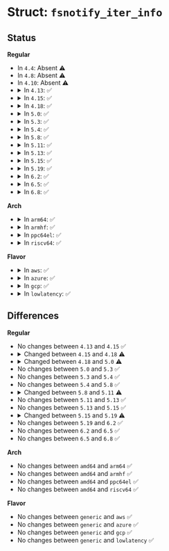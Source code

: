 # Struct: <code>fsnotify_iter_info</code>

## Status
<b>Regular</b>
<ul>
<li>
In <code>4.4</code>: Absent ⚠️
</li>
<li>
In <code>4.8</code>: Absent ⚠️
</li>
<li>
In <code>4.10</code>: Absent ⚠️
</li>
<li>
<details>
<summary>In <code>4.13</code>: ✅</summary>

```c
struct fsnotify_iter_info {
    struct fsnotify_mark *inode_mark;
    struct fsnotify_mark *vfsmount_mark;
    int srcu_idx;
};
```
</details>
</li>
<li>
<details>
<summary>In <code>4.15</code>: ✅</summary>

```c
struct fsnotify_iter_info {
    struct fsnotify_mark *inode_mark;
    struct fsnotify_mark *vfsmount_mark;
    int srcu_idx;
};
```
</details>
</li>
<li>
<details>
<summary>In <code>4.18</code>: ✅</summary>

```c
struct fsnotify_iter_info {
    struct fsnotify_mark * marks[2];
    unsigned int report_mask;
    int srcu_idx;
};
```
</details>
</li>
<li>
<details>
<summary>In <code>5.0</code>: ✅</summary>

```c
struct fsnotify_iter_info {
    struct fsnotify_mark * marks[3];
    unsigned int report_mask;
    int srcu_idx;
};
```
</details>
</li>
<li>
<details>
<summary>In <code>5.3</code>: ✅</summary>

```c
struct fsnotify_iter_info {
    struct fsnotify_mark * marks[3];
    unsigned int report_mask;
    int srcu_idx;
};
```
</details>
</li>
<li>
<details>
<summary>In <code>5.4</code>: ✅</summary>

```c
struct fsnotify_iter_info {
    struct fsnotify_mark * marks[3];
    unsigned int report_mask;
    int srcu_idx;
};
```
</details>
</li>
<li>
<details>
<summary>In <code>5.8</code>: ✅</summary>

```c
struct fsnotify_iter_info {
    struct fsnotify_mark * marks[3];
    unsigned int report_mask;
    int srcu_idx;
};
```
</details>
</li>
<li>
<details>
<summary>In <code>5.11</code>: ✅</summary>

```c
struct fsnotify_iter_info {
    struct fsnotify_mark * marks[4];
    unsigned int report_mask;
    int srcu_idx;
};
```
</details>
</li>
<li>
<details>
<summary>In <code>5.13</code>: ✅</summary>

```c
struct fsnotify_iter_info {
    struct fsnotify_mark * marks[4];
    unsigned int report_mask;
    int srcu_idx;
};
```
</details>
</li>
<li>
<details>
<summary>In <code>5.15</code>: ✅</summary>

```c
struct fsnotify_iter_info {
    struct fsnotify_mark * marks[4];
    unsigned int report_mask;
    int srcu_idx;
};
```
</details>
</li>
<li>
<details>
<summary>In <code>5.19</code>: ✅</summary>

```c
struct fsnotify_iter_info {
    struct fsnotify_mark * marks[5];
    struct fsnotify_group *current_group;
    unsigned int report_mask;
    int srcu_idx;
};
```
</details>
</li>
<li>
<details>
<summary>In <code>6.2</code>: ✅</summary>

```c
struct fsnotify_iter_info {
    struct fsnotify_mark * marks[5];
    struct fsnotify_group *current_group;
    unsigned int report_mask;
    int srcu_idx;
};
```
</details>
</li>
<li>
<details>
<summary>In <code>6.5</code>: ✅</summary>

```c
struct fsnotify_iter_info {
    struct fsnotify_mark * marks[5];
    struct fsnotify_group *current_group;
    unsigned int report_mask;
    int srcu_idx;
};
```
</details>
</li>
<li>
<details>
<summary>In <code>6.8</code>: ✅</summary>

```c
struct fsnotify_iter_info {
    struct fsnotify_mark * marks[5];
    struct fsnotify_group *current_group;
    unsigned int report_mask;
    int srcu_idx;
};
```
</details>
</li>
</ul>
<b>Arch</b>
<ul>
<li>
<details>
<summary>In <code>arm64</code>: ✅</summary>

```c
struct fsnotify_iter_info {
    struct fsnotify_mark * marks[3];
    unsigned int report_mask;
    int srcu_idx;
};
```
</details>
</li>
<li>
<details>
<summary>In <code>armhf</code>: ✅</summary>

```c
struct fsnotify_iter_info {
    struct fsnotify_mark * marks[3];
    unsigned int report_mask;
    int srcu_idx;
};
```
</details>
</li>
<li>
<details>
<summary>In <code>ppc64el</code>: ✅</summary>

```c
struct fsnotify_iter_info {
    struct fsnotify_mark * marks[3];
    unsigned int report_mask;
    int srcu_idx;
};
```
</details>
</li>
<li>
<details>
<summary>In <code>riscv64</code>: ✅</summary>

```c
struct fsnotify_iter_info {
    struct fsnotify_mark * marks[3];
    unsigned int report_mask;
    int srcu_idx;
};
```
</details>
</li>
</ul>
<b>Flavor</b>
<ul>
<li>
<details>
<summary>In <code>aws</code>: ✅</summary>

```c
struct fsnotify_iter_info {
    struct fsnotify_mark * marks[3];
    unsigned int report_mask;
    int srcu_idx;
};
```
</details>
</li>
<li>
<details>
<summary>In <code>azure</code>: ✅</summary>

```c
struct fsnotify_iter_info {
    struct fsnotify_mark * marks[3];
    unsigned int report_mask;
    int srcu_idx;
};
```
</details>
</li>
<li>
<details>
<summary>In <code>gcp</code>: ✅</summary>

```c
struct fsnotify_iter_info {
    struct fsnotify_mark * marks[3];
    unsigned int report_mask;
    int srcu_idx;
};
```
</details>
</li>
<li>
<details>
<summary>In <code>lowlatency</code>: ✅</summary>

```c
struct fsnotify_iter_info {
    struct fsnotify_mark * marks[3];
    unsigned int report_mask;
    int srcu_idx;
};
```
</details>
</li>
</ul>

## Differences
<b>Regular</b>
<ul>
<li>
No changes between <code>4.13</code> and <code>4.15</code> ✅
</li>
<li>
<details>
<summary>Changed between <code>4.15</code> and <code>4.18</code> ⚠️</summary>
<ul>
<li>
<b>Field added. </b>
<code>struct fsnotify_mark * marks[2]</code>
</li>
<li>
<b>Field added. </b>
<code>unsigned int report_mask</code>
</li>
<li>
<b>Field removed. </b>
<code>struct fsnotify_mark *inode_mark</code>
</li>
<li>
<b>Field removed. </b>
<code>struct fsnotify_mark *vfsmount_mark</code>
</li>
</ul>
</details>
</li>
<li>
<details>
<summary>Changed between <code>4.18</code> and <code>5.0</code> ⚠️</summary>
<ul>
<li>
<b>Field type changed. </b>
<code>struct fsnotify_mark * marks[2]</code> ➡️ <code>struct fsnotify_mark * marks[3]</code>
</li>
</ul>
</details>
</li>
<li>
No changes between <code>5.0</code> and <code>5.3</code> ✅
</li>
<li>
No changes between <code>5.3</code> and <code>5.4</code> ✅
</li>
<li>
No changes between <code>5.4</code> and <code>5.8</code> ✅
</li>
<li>
<details>
<summary>Changed between <code>5.8</code> and <code>5.11</code> ⚠️</summary>
<ul>
<li>
<b>Field type changed. </b>
<code>struct fsnotify_mark * marks[3]</code> ➡️ <code>struct fsnotify_mark * marks[4]</code>
</li>
</ul>
</details>
</li>
<li>
No changes between <code>5.11</code> and <code>5.13</code> ✅
</li>
<li>
No changes between <code>5.13</code> and <code>5.15</code> ✅
</li>
<li>
<details>
<summary>Changed between <code>5.15</code> and <code>5.19</code> ⚠️</summary>
<ul>
<li>
<b>Field added. </b>
<code>struct fsnotify_group *current_group</code>
</li>
<li>
<b>Field type changed. </b>
<code>struct fsnotify_mark * marks[4]</code> ➡️ <code>struct fsnotify_mark * marks[5]</code>
</li>
</ul>
</details>
</li>
<li>
No changes between <code>5.19</code> and <code>6.2</code> ✅
</li>
<li>
No changes between <code>6.2</code> and <code>6.5</code> ✅
</li>
<li>
No changes between <code>6.5</code> and <code>6.8</code> ✅
</li>
</ul>
<b>Arch</b>
<ul>
<li>
No changes between <code>amd64</code> and <code>arm64</code> ✅
</li>
<li>
No changes between <code>amd64</code> and <code>armhf</code> ✅
</li>
<li>
No changes between <code>amd64</code> and <code>ppc64el</code> ✅
</li>
<li>
No changes between <code>amd64</code> and <code>riscv64</code> ✅
</li>
</ul>
<b>Flavor</b>
<ul>
<li>
No changes between <code>generic</code> and <code>aws</code> ✅
</li>
<li>
No changes between <code>generic</code> and <code>azure</code> ✅
</li>
<li>
No changes between <code>generic</code> and <code>gcp</code> ✅
</li>
<li>
No changes between <code>generic</code> and <code>lowlatency</code> ✅
</li>
</ul>
